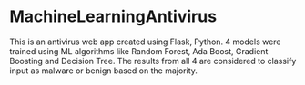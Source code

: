 # MachineLearningAntivirus
This is an antivirus web app created using Flask, Python. 4 models were trained using ML algorithms like Random Forest, Ada Boost, Gradient Boosting and Decision Tree. The results from all 4 are considered to classify input as malware or benign based on the majority.

